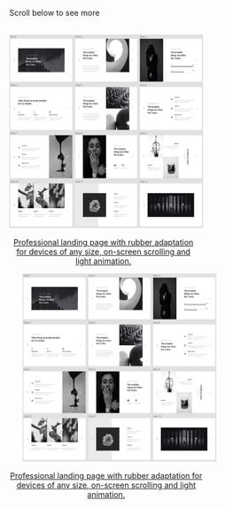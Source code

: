 Scroll below to see more<br><br>
<div style="width: 750px;">
  <a style="width: 350px; margin: 0px 24px 24px 0px;" href="https://brilliantic.github.io/CICLO/">
    <img src="https://github.com/brilliantic/Portfolio/blob/main/img_for_portfolio/preview_CICLO.png?raw=true" alt="CICLO image preview" width="350" height="350">
        <p style="display: block; width: 340px; text-align: center;">
          Professional landing page with rubber adaptation for devices of any size, on-screen scrolling and light animation.
        </p>
  </a>
  <a style="width: 350px;" href="https://brilliantic.github.io/CICLO/">
    <img src="https://github.com/brilliantic/Portfolio/blob/main/img_for_portfolio/preview_CICLO.png?raw=true" alt="CICLO image preview" width="350" height="340">
        <p style="display: block; width: 350px; text-align: center;">
          Professional landing page with rubber adaptation for devices of any size, on-screen scrolling and light animation.
        </p>
  </a>
</div>
